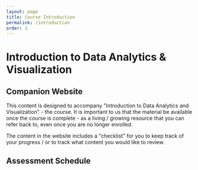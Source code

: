 ```yaml
---
layout: page
title: Course Introduction
permalink: /introduction
order: 1
---
```


# Introduction to Data Analytics & Visualization 



## Companion Website
This content is designed to accompany "Introduction to Data Analytics and Visualization" - the course. It is important to us that the material be available once the course is complete - as a living / growing resource that you can refer back to, even once you are no longer enrolled. 

The content in the website includes a "checklist" for you to keep track of your progress / or to track what content you would like to review. 

## Assessment Schedule



